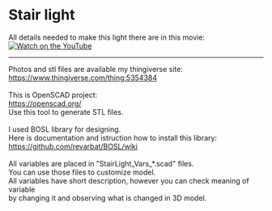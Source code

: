 <h1>Stair light</h1>

All details needed to make this light there are in this movie:
[![Watch on the YouTube](https://lh3.googleusercontent.com/xp-dSvMD4rk8bSm5c4HufIkBpMZ1x-ySag5qftLx_7Q-wf4kArRRy5klYbelYFQKZIRHhAcB8toFozPtt8dDPllYtqDyic6jWDyp61uclqC90xT9NcVyQsfRPklrtHv9MUF9wGqAKk38eQcuk6r1XT47ezCWiQOcugi26veiVCJhK7pMAuKNcPN8tcL55otsm7gghRiulmso6pQzv1G4kDffdKbxDA64Q0OVLnO4KwFzaJya2wnzy30WXXnMGGJCToUxiacpwJ6rG_JjMOF8FLVfNExKs0jUEUn-R9-x_xikgCFdClmfPGStHKgIK0hTkUlhgxE6tpEChGfRzdbfpGwEoLR1GTak7-Ed5hmSWRVioes8oI-De4Sl8YLGm0i2CqsS3uWmR-TlaheaZs4Q8dYYm2LxjFtFrg6XFufj4Wy4arWrnghpnuP-quX9VvojGVyxnS2ouHopo-sEQnehBcHkcrAPBDGBT2JMwSNEbB4OBqsFn3y_SezVC6Sk19m79_BDZDgcFQ8VWNuMzsEOJ7l28n0amcT6Pj45F57Rmd3K7CVW0jU28DdDQrVwpeNX62r4ajkZtK-Gg1R_x8GSOOKmjCbA2lOkcy-TqzrWXQqEoaAZeJ_q-kiwW_txXwpGK0_ubSUknebuwLQ3PrrIo8x7t2P3KNyrx0fWPny0CGeLIpxZe7pxcFlFrsrGyieKyE-00FGunz7aHmbE4O-QSFm7wfnxBkNz4cwVY3ixcl7MVgqil41dvUTlOnDUF-VTyBFYDFqEWADccrzZ2FcQlAPjtnZZprhqfQ=w560-h315-no)](https://www.youtube.com/watch?v=4T9Caeo4ucM)

___

Photos and stl files are available my thingiverse site:<br/>
https://www.thingiverse.com/thing:5354384<br/>
<br/>
This is OpenSCAD project:<br/>
https://openscad.org/<br/>
Use this tool to generate STL files.<br/>
<br/>
I used BOSL library for designing. <br/>
Here is documentation and istruction how to install this library:<br/>
https://github.com/revarbat/BOSL/wiki<br/>
<br/>
All variables are placed in "StairLight_Vars_\*.scad" files.<br/>
You can use those files to customize model.<br/>
All variables have short description, however you can check meaning of variable<br/>
by changing it and observing what is changed in 3D model.<br/>
